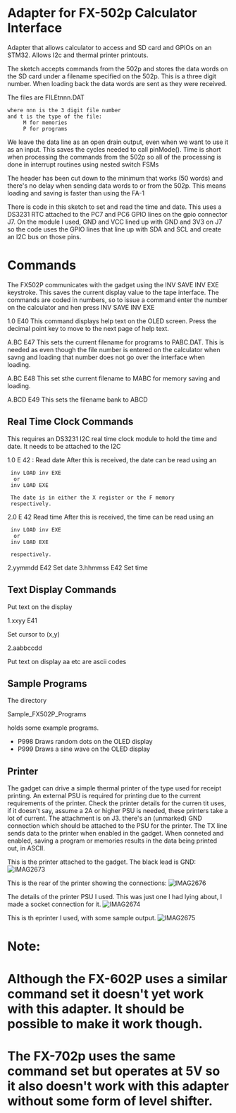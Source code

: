 # Adapter for FX-502p Calculator Interface

Adapter that allows calculator to access and SD card and GPIOs on an STM32. Allows I2c and thermal printer printouts.

 The sketch accepts commands from the 502p and stores the data
 words on the SD card under a filename specified on the 502p. This
 is a three digit number. When loading back the data words are sent
 as they were received.

 The files are FILEtnnn.DAT

    where nnn is the 3 digit file number
    and t is the type of the file:
         M for memories
         P for programs

 We leave the data line as an open drain
 output, even when we want to use it as an input. This saves the
 cycles needed to call pinMode(). Time is short when processing
 the commands from the 502p so all of the processing is done in
 interrupt routines using nested switch FSMs

 The header has been cut down to the minimum that works (50 words)
 and there's no delay when sending data words to or from the 502p.
 This means loading and saving is faster than using the FA-1

 There is code in this sketch to set and read the time and date. This
 uses a DS3231 RTC attached to the PC7 and PC6 GPIO lines on the gpio
 connector J7. On the module I used, GND and VCC lined up with GND and 3V3 on J7 
 so the code uses the GPIO lines that line up with SDA and SCL and create 
 an I2C bus on those pins.

Commands
========

The FX502P communicates with the gadget using the INV SAVE INV EXE keystroke. This saves the 
current display value to the tape interface. The commands are coded in numbers, so to issue a command 
enter the number on the calculator and hen press INV SAVE INV EXE

1.0 E40
This command displays help text on the OLED screen. Press the decimal point key to move
to the next page of help text.

A.BC E47
This sets the current filename for programs to PABC.DAT. This is needed as even though the file number
is entered on the calculator when savng and loading that number does not go over the interface when loading.

A.BC E48
This set sthe current filename to MABC for memory saving and loading.

A.BCD E49
This sets the filename bank to ABCD

Real Time Clock Commands
------------------------
This requires an DS3231 I2C real time clock module to hold the time and date. It needs to be attached to the I2C

1.0 E 42 : Read date
 After this is received, the date can be read using an
 
	 inv LOAD inv EXE
	  or
	 inv LOAD EXE
	
	 The date is in either the X register or the F memory
	 respectively.
2.0 E 42 Read time
 After this is received, the time can be read using an
 
	 inv LOAD inv EXE
	  or
	 inv LOAD EXE
	
	 respectively.

2.yymmdd E42 Set date
3.hhmmss E42 Set time


Text Display Commands
---------------------

Put text on the display

1.xxyy E41     
  
  Set cursor to (x,y)
  
2.aabbccdd     
  
  Put text on display aa etc are ascii codes

Sample Programs
---------------

The directory 

Sample_FX502P_Programs

holds some example programs.

- P998  Draws random dots on the OLED display
- P999  Draws a sine wave on the OLED display

Printer
-------

The gadget can drive a simple thermal printer of the type used for receipt printing. An external PSU is required for printing due to the current requirements of the printer. Check the printer details for the curren tit uses, if it doesn't say, assume a 2A or higher PSU is needed, these printers take a lot of current. 
The attachment is on J3. there's an (unmarked) GND connection which should be attached to the PSU for the printer. The TX line sends data to the printer when enabled in the gadget.
When conneted and enabled, saving a program or memories results in the data being printed out, in ASCII.

This is the printer attached to the gadget. The black lead is GND:
![IMAG2673](https://user-images.githubusercontent.com/31587992/186103871-0126356a-db8c-4ae6-b160-0595b8cada4a.jpg)

This is the rear of the printer showing the connections:
![IMAG2676](https://user-images.githubusercontent.com/31587992/186103966-8dca466f-541c-466b-a4a6-35d6ce19fc37.jpg)

The details of the printer PSU I used. This was just one I had lying about, I made a socket connection for it.
![IMAG2674](https://user-images.githubusercontent.com/31587992/186103937-f3e9ff34-7684-4ce9-a8c4-ec7d56ae96f9.jpg)

This is th eprinter I used, with some sample output.
![IMAG2675](https://user-images.githubusercontent.com/31587992/186103979-77ccb95e-cc5d-4b36-b70f-66bfaab75b2f.jpg)


#
# Note:
# Although the FX-602P uses a similar command set it doesn't yet work with this adapter. It should be possible to make it work though.
# The FX-702p uses the same command set but operates at 5V so it also doesn't work with this adapter without some form of level shifter.


